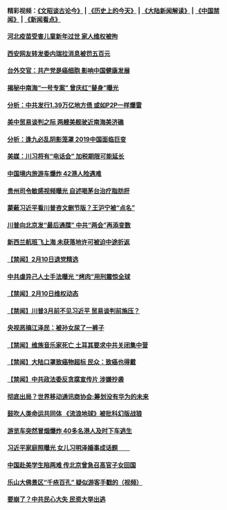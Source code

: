 #### 精彩视频：[《文昭谈古论今》](http://45.76.195.252/wenzhao) | [《历史上的今天》](http://45.76.195.252/today-in-history) | [《大陆新闻解读》](http://45.76.195.252/ntdtv-comedy) | [《中国禁闻》](http://45.76.195.252/ntdtv-news) | [《新闻看点》](http://45.76.195.252/news-insight) 

 #### [河北疫苗受害儿童新年过世 家人维权被拘](../pages/prog204/a102509257.md?t=02121233?t=02120931?t=02120631?t=02120331?t=02120031?t=02112131?t=02111831?t=02111531?t=02111330) 

#### [西安网友转发委内瑞拉消息被罚五百元](../pages/prog204/a102509245.md?t=02121233?t=02120931?t=02120631?t=02120331?t=02120031?t=02112131?t=02111831?t=02111531?t=02111330) 


#### [台外交官：共产党是癌细胞  影响中国健康发展](../pages/prog204/a102509227.md?t=02121233?t=02120931?t=02120631?t=02120331?t=02120031?t=02112131?t=02111831?t=02111531?t=02111330) 

#### [揭秘中南海“一号专案” 曾庆红“替身”曝光](../pages/prog204/a102509212.md?t=02121233?t=02120931?t=02120631?t=02120331?t=02120031?t=02112131?t=02111831?t=02111531?t=02111330) 

#### [分析：中共发行1.39万亿地方债 或如P2P一样爆雷](../pages/prog204/a102509218.md?t=02121233?t=02120931?t=02120631?t=02120331?t=02120031?t=02112131?t=02111831?t=02111531?t=02111330) 

#### [美中贸易谈判之际 两艘美舰驶近南海美济礁](../pages/prog204/a102509207.md?t=02121233?t=02120931?t=02120631?t=02120331?t=02120031?t=02112131?t=02111831?t=02111531?t=02111330) 

#### [分析：逢九必乱阴影笼罩 2019中国面临巨变](../pages/prog204/a102509172.md?t=02121233?t=02120931?t=02120631?t=02120331?t=02120031?t=02112131?t=02111831?t=02111531?t=02111330) 

#### [美媒：川习将有“电话会” 加税期限可能延长](../pages/prog204/a102509118.md?t=02121233?t=02120931?t=02120631?t=02120331?t=02120031?t=02112131?t=02111831?t=02111531?t=02111330) 

#### [中国境内旅游车爆炸 42港人险遇难](../pages/prog204/a102509090.md?t=02121233?t=02120931?t=02120631?t=02120331?t=02120031?t=02112131?t=02111831?t=02111531?t=02111330) 

#### [贵州司令敏感视频曝光 自述喝茅台治疗脂肪肝](../pages/prog204/a102509061.md?t=02121233?t=02120931?t=02120631?t=02120331?t=02120031?t=02112131?t=02111831?t=02111531?t=02111330) 

#### [蒙蔽习近平看川普咨文删节版？王沪宁被“点名”](../pages/prog204/a102509044.md?t=02121233?t=02120931?t=02120631?t=02120331?t=02120031?t=02112131?t=02111831?t=02111531?t=02111330) 

#### [川普向北京发“最后通牒” 中共“两会”再添变数](../pages/prog204/a102509007.md?t=02121233?t=02120931?t=02120631?t=02120331?t=02120031?t=02112131?t=02111831?t=02111531?t=02111330) 

#### [新西兰航班飞上海 未获落地许可被迫中途折返](../pages/prog204/a102508987.md?t=02121233?t=02120931?t=02120631?t=02120331?t=02120031?t=02112131?t=02111831?t=02111531?t=02111330) 


#### [【禁闻】2月10日退党精选](../pages/prog204/a102508968.md?t=02121233?t=02120931?t=02120631?t=02120331?t=02120031?t=02112131?t=02111831?t=02111531?t=02111330) 

#### [中共虐异己人士手法曝光  “烤肉”用刑震惊全球](../pages/prog204/a102508943.md?t=02121233?t=02120931?t=02120631?t=02120331?t=02120031?t=02112131?t=02111831?t=02111531?t=02111330) 

#### [【禁闻】2月10日维权动态](../pages/prog204/a102508954.md?t=02121233?t=02120931?t=02120631?t=02120331?t=02120031?t=02112131?t=02111831?t=02111531?t=02111330) 

#### [【禁闻】川普3月前不见习近平 贸易谈判前施压？](../pages/prog204/a102508931.md?t=02121233?t=02120931?t=02120631?t=02120331?t=02120031?t=02112131?t=02111831?t=02111531?t=02111330) 

#### [央视恶搞江泽民：被孙女尿了一裤子](../pages/prog204/a102508903.md?t=02121233?t=02120931?t=02120631?t=02120331?t=02120031?t=02112131?t=02111831?t=02111531?t=02111330) 

#### [【禁闻】维族音乐家死亡 土耳其要求中共关闭集中营](../pages/prog204/a102508918.md?t=02121233?t=02120931?t=02120631?t=02120331?t=02120031?t=02112131?t=02111831?t=02111531?t=02111330) 

#### [【禁闻】大陆口罩致癌物超标 民众：致癌也得戴](../pages/prog204/a102508840.md?t=02121233?t=02120931?t=02120631?t=02120331?t=02120031?t=02112131?t=02111831?t=02111531?t=02111330) 

#### [【禁闻】中共政法委反贪腐宣传片 涉嫌抄袭](../pages/prog204/a102508842.md?t=02121233?t=02120931?t=02120631?t=02120331?t=02120031?t=02112131?t=02111831?t=02111531?t=02111330) 

#### [彻底出局？世界移动通讯商协会:筹划没有华为的未来](../pages/prog204/a102508789.md?t=02121233?t=02120931?t=02120631?t=02120331?t=02120031?t=02112131?t=02111831?t=02111531?t=02111330) 

#### [鼓吹人类命运共同体 《流浪地球》被批科幻版战狼](../pages/prog204/a102508724.md?t=02121233?t=02120931?t=02120631?t=02120331?t=02120031?t=02112131?t=02111831?t=02111531?t=02111330) 

#### [游览车突然冒烟爆炸 40多名港人及时下车逃生](../pages/prog204/a102508684.md?t=02121233?t=02120931?t=02120631?t=02120331?t=02120031?t=02112131?t=02111831?t=02111531?t=02111330) 

#### [习近平家庭照曝光 女儿习明泽婚事成话题　　](../pages/prog204/a102508514.md?t=02121233?t=02120931?t=02120631?t=02120331?t=02120031?t=02112131?t=02111831?t=02111531?t=02111330) 

#### [中国赴美学生陷两难 传北京曾急召高官子女回国](../pages/prog204/a102508606.md?t=02121233?t=02120931?t=02120631?t=02120331?t=02120031?t=02112131?t=02111831?t=02111531?t=02111330) 

#### [乐山大佛景区“千疮百孔” 疑似游客手戳的（视频）](../pages/prog204/a102508598.md?t=02121233?t=02120931?t=02120631?t=02120331?t=02120031?t=02112131?t=02111831?t=02111531?t=02111330) 

#### [要崩了？中共民心大失 民资大举出逃](../pages/prog204/a102508581.md?t=02121233?t=02120931?t=02120631?t=02120331?t=02120031?t=02112131?t=02111831?t=02111531?t=02111330) 

